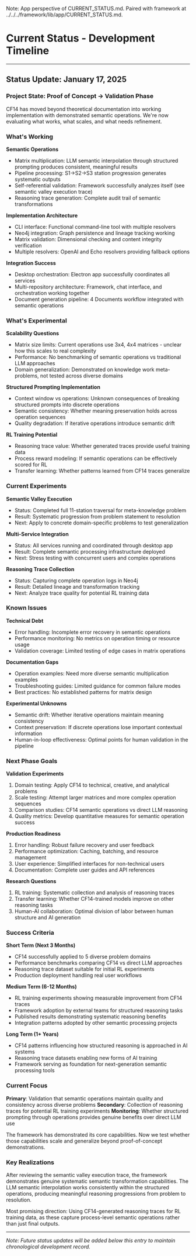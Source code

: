 Note: App perspective of CURRENT_STATUS.md. Paired with framework at ../../../framework/lib/app/CURRENT_STATUS.md.

# Current Status - Development Timeline

---

## Status Update: January 17, 2025

### Project State: Proof of Concept → Validation Phase

CF14 has moved beyond theoretical documentation into working implementation with demonstrated semantic operations. We're now evaluating what works, what scales, and what needs refinement.

### What's Working

**Semantic Operations**
- Matrix multiplication: LLM semantic interpolation through structured prompting produces consistent, meaningful results
- Pipeline processing: S1→S2→S3 station progression generates systematic outputs
- Self-referential validation: Framework successfully analyzes itself (see semantic valley execution trace)
- Reasoning trace generation: Complete audit trail of semantic transformations

**Implementation Architecture**
- CLI interface: Functional command-line tool with multiple resolvers
- Neo4j integration: Graph persistence and lineage tracking working
- Matrix validation: Dimensional checking and content integrity verification
- Multiple resolvers: OpenAI and Echo resolvers providing fallback options

**Integration Success**
- Desktop orchestration: Electron app successfully coordinates all services
- Multi-repository architecture: Framework, chat interface, and orchestration working together
- Document generation pipeline: 4 Documents workflow integrated with semantic operations

### What's Experimental

**Scalability Questions**
- Matrix size limits: Current operations use 3x4, 4x4 matrices - unclear how this scales to real complexity
- Performance: No benchmarking of semantic operations vs traditional LLM approaches
- Domain generalization: Demonstrated on knowledge work meta-problems, not tested across diverse domains

**Structured Prompting Implementation**
- Context window vs operations: Unknown consequences of breaking structured prompts into discrete operations
- Semantic consistency: Whether meaning preservation holds across operation sequences
- Quality degradation: If iterative operations introduce semantic drift

**RL Training Potential**
- Reasoning trace value: Whether generated traces provide useful training data
- Process reward modeling: If semantic operations can be effectively scored for RL
- Transfer learning: Whether patterns learned from CF14 traces generalize

### Current Experiments

**Semantic Valley Execution**
- Status: Completed full 11-station traversal for meta-knowledge problem
- Result: Systematic progression from problem statement to resolution
- Next: Apply to concrete domain-specific problems to test generalization

**Multi-Service Integration**
- Status: All services running and coordinated through desktop app
- Result: Complete semantic processing infrastructure deployed
- Next: Stress testing with concurrent users and complex operations

**Reasoning Trace Collection**
- Status: Capturing complete operation logs in Neo4j
- Result: Detailed lineage and transformation tracking
- Next: Analyze trace quality for potential RL training data

### Known Issues

**Technical Debt**
- Error handling: Incomplete error recovery in semantic operations
- Performance monitoring: No metrics on operation timing or resource usage
- Validation coverage: Limited testing of edge cases in matrix operations

**Documentation Gaps**
- Operation examples: Need more diverse semantic multiplication examples
- Troubleshooting guides: Limited guidance for common failure modes
- Best practices: No established patterns for matrix design

**Experimental Unknowns**
- Semantic drift: Whether iterative operations maintain meaning consistency
- Context preservation: If discrete operations lose important contextual information
- Human-in-loop effectiveness: Optimal points for human validation in the pipeline

### Next Phase Goals

**Validation Experiments**
1. Domain testing: Apply CF14 to technical, creative, and analytical problems
2. Scale testing: Attempt larger matrices and more complex operation sequences
3. Comparison studies: CF14 semantic operations vs direct LLM reasoning
4. Quality metrics: Develop quantitative measures for semantic operation success

**Production Readiness**
1. Error handling: Robust failure recovery and user feedback
2. Performance optimization: Caching, batching, and resource management
3. User experience: Simplified interfaces for non-technical users
4. Documentation: Complete user guides and API references

**Research Questions**
1. RL training: Systematic collection and analysis of reasoning traces
2. Transfer learning: Whether CF14-trained models improve on other reasoning tasks
3. Human-AI collaboration: Optimal division of labor between human structure and AI generation

### Success Criteria

**Short Term (Next 3 Months)**
- CF14 successfully applied to 5 diverse problem domains
- Performance benchmarks comparing CF14 vs direct LLM approaches
- Reasoning trace dataset suitable for initial RL experiments
- Production deployment handling real user workflows

**Medium Term (6-12 Months)**
- RL training experiments showing measurable improvement from CF14 traces
- Framework adoption by external teams for structured reasoning tasks
- Published results demonstrating systematic reasoning benefits
- Integration patterns adopted by other semantic processing projects

**Long Term (1+ Years)**
- CF14 patterns influencing how structured reasoning is approached in AI systems
- Reasoning trace datasets enabling new forms of AI training
- Framework serving as foundation for next-generation semantic processing tools

### Current Focus

**Primary**: Validation that semantic operations maintain quality and consistency across diverse problems
**Secondary**: Collection of reasoning traces for potential RL training experiments
**Monitoring**: Whether structured prompting through operations provides genuine benefits over direct LLM use

The framework has demonstrated its core capabilities. Now we test whether those capabilities scale and generalize beyond proof-of-concept demonstrations.

### Key Realizations

After reviewing the semantic valley execution trace, the framework demonstrates genuine systematic semantic transformation capabilities. The LLM semantic interpolation works consistently within the structured operations, producing meaningful reasoning progressions from problem to resolution.

Most promising direction: Using CF14-generated reasoning traces for RL training data, as these capture process-level semantic operations rather than just final outputs.

---

*Note: Future status updates will be added below this entry to maintain chronological development record.*
